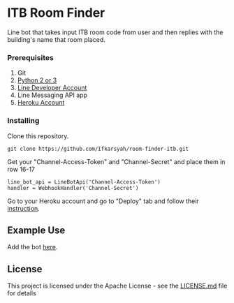 # ITB Room Finder

Line bot that takes input ITB room code from user and then replies with the building's name that room placed.

### Prerequisites

1. Git
2. [Python 2 or 3](https://www.python.org/)
3. [Line Developer Account](https://developers.line.me/en/)
4. Line Messaging API app
5. [Heroku Account](https://heroku.com)


### Installing
Clone this repository.
```
git clone https://github.com/Ifkarsyah/room-finder-itb.git
```
Get your "Channel-Access-Token" and "Channel-Secret" and place them in row 16-17

```
line_bot_api = LineBotApi('Channel-Access-Token')
handler = WebhookHandler('Channel-Secret')
```

Go to your Heroku account and go to "Deploy" tab and follow their [instruction](https://dashboard.heroku.com/apps/{YOUR-APP-NAME}/deploy/heroku-git).

## Example Use

Add the bot [here](https://line.me/R/ti/p/@rok8141p).


## License

This project is licensed under the Apache License - see the [LICENSE.md](LICENSE.md) file for details
